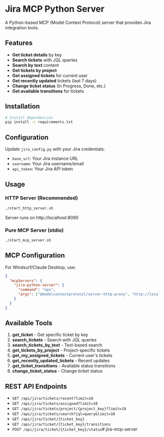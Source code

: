 # Jira MCP Python Server

A Python-based MCP (Model Context Protocol) server that provides Jira integration tools.

## Features

- **Get ticket details** by key
- **Search tickets** with JQL queries
- **Search by text** content
- **Get tickets by project**
- **Get assigned tickets** for current user
- **Get recently updated** tickets (last 7 days)
- **Change ticket status** (In Progress, Done, etc.)
- **Get available transitions** for tickets

## Installation

```bash
# Install dependencies
pip install -r requirements.txt
```

## Configuration

Update `jira_config.py` with your Jira credentials:
- `base_url`: Your Jira instance URL
- `username`: Your Jira username/email
- `api_token`: Your Jira API token

## Usage

### HTTP Server (Recommended)
```bash
./start_http_server.sh
```
Server runs on http://localhost:8090

### Pure MCP Server (stdio)
```bash
./start_mcp_server.sh
```

## MCP Configuration

For Windsurf/Claude Desktop, use:

```json
{
  "mcpServers": {
    "jira-python-server": {
      "command": "npx",
      "args": ["@modelcontextprotocol/server-http-proxy", "http://localhost:8090"]
    }
  }
}
```

## Available Tools

1. **get_ticket** - Get specific ticket by key
2. **search_tickets** - Search with JQL queries
3. **search_tickets_by_text** - Text-based search
4. **get_tickets_by_project** - Project-specific tickets
5. **get_my_assigned_tickets** - Current user's tickets
6. **get_recently_updated_tickets** - Recent updates
7. **get_ticket_transitions** - Available status transitions
8. **change_ticket_status** - Change ticket status

## REST API Endpoints

- `GET /api/jira/tickets/recent?limit=10`
- `GET /api/jira/tickets/assigned?limit=10`
- `GET /api/jira/tickets/project/{project_key}?limit=10`
- `GET /api/jira/tickets/search?jql=query&limit=10`
- `GET /api/jira/ticket/{ticket_key}`
- `GET /api/jira/ticket/{ticket_key}/transitions`
- `POST /api/jira/ticket/{ticket_key}/status`# jira-mcp-server
